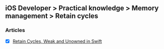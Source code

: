 ## iOS Developer > Practical knowledge > Memory management > Retain cycles

### Articles
- [X] [Retain Cycles, Weak and Unowned in Swift](http://www.thomashanning.com/retain-cycles-weak-unowned-swift/)



